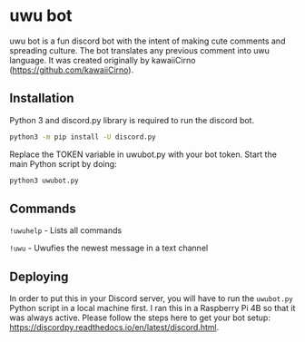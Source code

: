 # uwu bot

uwu bot is a fun discord bot with the intent of making cute comments and spreading culture. The bot translates any previous comment into uwu language. It was created originally by kawaiiCirno (https://github.com/kawaiiCirno).

## Installation

Python 3 and discord.py library is required to run the discord bot.

```bash
python3 -m pip install -U discord.py
```

Replace the TOKEN variable in uwubot.py with your bot token.
Start the main Python script by doing:
```bash
python3 uwubot.py
```

## Commands
`!uwuhelp` - Lists all commands

`!uwu` - Uwufies the newest message in a text channel

## Deploying
In order to put this in your Discord server, you will have to run the `uwubot.py` Python script in a local machine first.
I ran this in a Raspberry Pi 4B so that it was always active.
Please follow the steps here to get your bot setup: https://discordpy.readthedocs.io/en/latest/discord.html.

